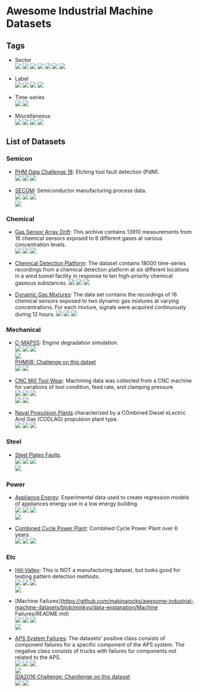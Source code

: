 # Awesome Industrial Machine Datasets

## Tags

* Sector  
![](https://img.shields.io/badge/sector-semicon-blue.svg)
![](https://img.shields.io/badge/sector-chemical-red.svg)
![](https://img.shields.io/badge/sector-power-lightblue.svg)
![](https://img.shields.io/badge/sector-automotiv-green.svg)
![](https://img.shields.io/badge/sector-mechanical-purple.svg)
![](https://img.shields.io/badge/sector-steel-lightgray.svg)
![](https://img.shields.io/badge/sector-etc-333333.svg)

* Label  
![](https://img.shields.io/badge/labeled-yes-blue.svg)
![](https://img.shields.io/badge/labeled-implicit-green.svg)
![](https://img.shields.io/badge/labeled-meta--only-yellow.svg)
![](https://img.shields.io/badge/labeled-no-red.svg)

* Time-series  
![](https://img.shields.io/badge/time--series-yes-blue.svg)
![](https://img.shields.io/badge/time--series-no-red.svg)

* Miscellaneous  
![](https://img.shields.io/badge/any-gray.svg)
![](https://img.shields.io/badge/keywords-gray.svg)
![](https://img.shields.io/badge/you-gray.svg)
![](https://img.shields.io/badge/want-gray.svg)



## List of Datasets

### Semicon

* [PHM Data Challenge 18](https://www.phmsociety.org/events/conference/phm/18/data-challenge): Etching tool fault detection (PdM).  
![](https://img.shields.io/badge/sector-semicon-blue.svg)
![](https://img.shields.io/badge/labeled-yes-blue.svg)
![](https://img.shields.io/badge/time--series-yes-blue.svg)  

* [SECOM](http://archive.ics.uci.edu/ml/datasets/secom): Semiconductor manufacturing process data.  
![](https://img.shields.io/badge/sector-semicon-blue.svg)
![](https://img.shields.io/badge/labeled-yes-blue.svg)
![](https://img.shields.io/badge/time--series-yes-blue.svg)  
![](https://img.shields.io/badge/feature_selection-gray.svg)

### Chemical
* [Gas Sensor Array Drift](https://archive.ics.uci.edu/ml/datasets/Gas+Sensor+Array+Drift+Dataset+at+Different+Concentrations): This archive contains 13910 measurements from 16 chemical sensors exposed to 6 different gases at various concentration levels.  
![](https://img.shields.io/badge/sector-chemical-red.svg)
![](https://img.shields.io/badge/labeled-yes-blue.svg)
![](https://img.shields.io/badge/time--series-yes-blue.svg)

* [Chemical Detection Platform](https://archive.ics.uci.edu/ml/datasets/Gas+sensor+arrays+in+open+sampling+settings): The dataset contains 18000 time-series recordings from a chemical detection platform at six different locations in a wind tunnel facility in response to ten high-priority chemical gaseous substances.
![](https://img.shields.io/badge/sector-chemical-red.svg)
![](https://img.shields.io/badge/labeled-yes-blue.svg)
![](https://img.shields.io/badge/time--series-yes-blue.svg)

* [Dynamic Gas Mixtures](https://archive.ics.uci.edu/ml/datasets/Gas+sensor+array+under+dynamic+gas+mixtures): The data set contains the recordings of 16 chemical sensors exposed to two dynamic gas mixtures at varying concentrations. For each mixture, signals were acquired continuously during 12 hours.
![](https://img.shields.io/badge/sector-chemical-red.svg)
![](https://img.shields.io/badge/labeled-yes-blue.svg)
![](https://img.shields.io/badge/time--series-yes-blue.svg)

### Mechanical

* [C-MAPSS](https://ti.arc.nasa.gov/tech/dash/groups/pcoe/prognostic-data-repository/): Engine degradation simulation.  
![](https://img.shields.io/badge/sector-mechanical-purple.svg)
![](https://img.shields.io/badge/labeled-implicit-green.svg)
![](https://img.shields.io/badge/time--series-yes-blue.svg)  
![](https://img.shields.io/badge/time--to--failure-gray.svg)  
[PHM08: Challenge on this datset](https://ti.arc.nasa.gov/tech/dash/groups/pcoe/prognostic-data-repository/)  
![](https://img.shields.io/badge/competition-gray.svg)
![](https://img.shields.io/badge/scoring_and_ranking-gray.svg)

* [CNC Mill Tool Wear](https://www.kaggle.com/shasun/tool-wear-detection-in-cnc-mill/data): Machining data was collected from a CNC machine for variations of tool condition, feed rate, and clamping pressure.  
![](https://img.shields.io/badge/sector-mechanical-purple.svg)
![](https://img.shields.io/badge/labeled-meta--only-yellow.svg)
![](https://img.shields.io/badge/time--series-yes-blue.svg)  
![](https://img.shields.io/badge/tool_wear_detection-gray.svg)
![](https://img.shields.io/badge/detection_of_inadequate_clamping-gray.svg)

* [Naval Propulsion Plants](https://github.com/makinarocks/awesome-industrial-machine-datasets/blob/minkyu/data-explanation/Naval%20Propulsion%20Plantste/README.md) characterized by a COmbined Diesel eLectric And Gas (CODLAG) propulsion plant type.  
![](https://img.shields.io/badge/sector-mechanical-purple.svg)
![](https://img.shields.io/badge/labeled-yes-blue.svg)
![](https://img.shields.io/badge/time--series-no-red.svg)   

### Steel

* [Steel Plates Faults](https://github.com/makinarocks/awesome-industrial-machine-datasets/blob/minkyu/data-explanation/Steel%20Plates%20Faults/README.md).  
![](https://img.shields.io/badge/sector-steel-lightgray.svg)
![](https://img.shields.io/badge/labeled-yes-blue.svg)
![](https://img.shields.io/badge/time--series-no-red.svg)  
![](https://img.shields.io/badge/fault_classification-gray.svg)

### Power
* [Appliance Energy](https://github.com/makinarocks/awesome-industrial-machine-datasets/blob/minkyu/data-explanation/Appliance%20Energy/README.md): Experimental data used to create regression models of appliances energy use in a low energy building.  
![](https://img.shields.io/badge/sector-power-lightblue.svg)
![](https://img.shields.io/badge/labeled-yes-blue.svg)
![](https://img.shields.io/badge/time--series-yes-blue.svg)  
![](https://img.shields.io/badge/house_environment-gray.svg)  

* [Combined Cycle Power Plant](https://github.com/makinarocks/awesome-industrial-machine-datasets/blob/minkyu/data-explanation/Combined%20Cycle%20Power%20Plant/README.md): Combined Cycle Power Plant over 6 years.  
![](https://img.shields.io/badge/sector-power-lightblue.svg)
![](https://img.shields.io/badge/labeled-yes-blue.svg)
![](https://img.shields.io/badge/time--series-no-red.svg) 

### Etc




* [Hill-Valley](https://github.com/makinarocks/awesome-industrial-machine-datasets/blob/minkyu/data-explanation/Hill-Valley/README.md): This is NOT a manufacturing dataset, but looks good for testing pattern detection methods.  
![](https://img.shields.io/badge/sector-etc-333333.svg)
![](https://img.shields.io/badge/labeled-yes-blue.svg)
![](https://img.shields.io/badge/time--series-no-red.svg)  
![](https://img.shields.io/badge/hill--valley_classification-gray.svg)

* [Machine Failures](https://github.com/makinarocks/awesome-industrial-machine-datasets/blob/minkyu/data-explanation/Machine Failures/README.md)  
![](https://img.shields.io/badge/sector-etc-333333.svg)
![](https://img.shields.io/badge/labeled-yes-blue.svg)
![](https://img.shields.io/badge/time--series-yes-blue.svg)  
![](https://img.shields.io/badge/failure_detection-gray.svg) 

* [APS System Failures](https://github.com/makinarocks/awesome-industrial-machine-datasets/blob/minkyu/data-explanation/APS%20System%20Failures/README.md):  The datasets' positive class consists of component failures for a specific component of the APS system. The negative class consists of trucks with failures for components not related to the APS.  
![](https://img.shields.io/badge/sector-etc-333333.svg)
![](https://img.shields.io/badge/labeled-yes-blue.svg)
![](https://img.shields.io/badge/time--series-no-red.svg)  
![](https://img.shields.io/badge/failure_classification-gray.svg)   
[IDA2016 Challenge: Chanllenge on this dataset](https://archive.ics.uci.edu/ml/datasets/IDA2016Challenge)  
![](https://img.shields.io/badge/competition-gray.svg)
![](https://img.shields.io/badge/scoring_and_ranking-gray.svg)













